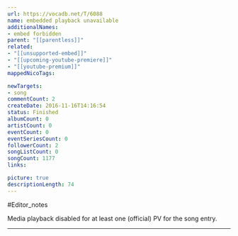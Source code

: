 ```yaml
---
url: https://vocadb.net/T/6088
name: embedded playback unavailable
additionalNames: 
- embed forbidden
parent: "[[parentless]]"
related:
- "[[unsupported-embed]]"
- "[[upcoming-youtube-premiere]]"
- "[[youtube-premium]]"
mappedNicoTags:

newTargets:
- song
commentCount: 2
createDate: 2016-11-16T14:16:54
status: Finished
albumCount: 0
artistCount: 0
eventCount: 0
eventSeriesCount: 0
followerCount: 2
songListCount: 0
songCount: 1177
links: 

picture: true
descriptionLength: 74
---
```


#Editor_notes

Media playback disabled for at least one (official) PV for the song entry.

---

